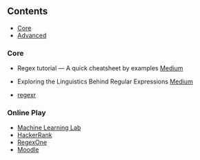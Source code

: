 ## Contents

* [Core](#core)
* [Advanced](#advanced)

### Core

* Regex tutorial — A quick cheatsheet by examples
 [Medium](https://medium.com/factory-mind/regex-tutorial-a-simple-cheatsheet-by-examples-649dc1c3f285)

* Exploring the Linguistics Behind Regular Expressions [Medium](https://medium.com/free-code-camp/exploring-the-linguistics-behind-regular-expressions-596fab41146)
* [regexr](https://github.com/gskinner/regexr)

### Online Play
* [Machine Learning Lab](http://play.inginf.units.it/#/)
* [HackerRank](https://www.hackerrank.com/domains/regex)
* [RegexOne](https://regexone.com/)
* [Moodle](https://docs.moodle.org/38/en/Regular_Expression_Short-Answer_question_type)
